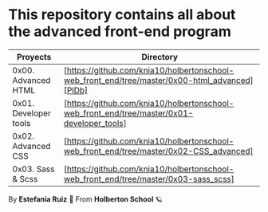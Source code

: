 # This repository contains all about the advanced front-end program
| Proyects | Directory |
| ------ | ------ |
| 0x00. Advanced HTML | [https://github.com/knia10/holbertonschool-web_front_end/tree/master/0x00-html_advanced][PlDb] |
|0x01. Developer tools | [https://github.com/knia10/holbertonschool-web_front_end/tree/master/0x01-developer_tools] |
|0x02. Advanced CSS| [https://github.com/knia10/holbertonschool-web_front_end/tree/master/0x02-CSS_advanced] |
|0x03. Sass & Scss | [https://github.com/knia10/holbertonschool-web_front_end/tree/master/0x03-sass_scss] |


By **Estefania Ruiz** 🦌 From **Holberton School** 🪐